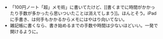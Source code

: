 - 「100円ノート「超」メモ術」に書いてたけど、[[書くまでに時間がかかったり手数が多かったら思いついたことは消えてしまう]]。ほんとそう。iPadに手書き、は何手もかかるからメモにはやはり向いてない。
- 雑記帳に書くなら、書き始めるまでの手数や時間は少ないほどいい。一発で開けるように。
